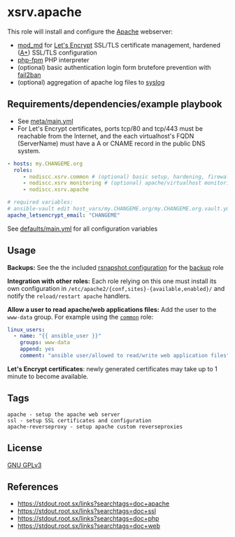 # xsrv.apache

This role will install and configure the [Apache](https://en.wikipedia.org/wiki/Apache_HTTP_Server) webserver:

- [mod_md](https://httpd.apache.org/docs/2.4/mod/mod_md.html) for [Let's Encrypt](https://en.wikipedia.org/wiki/Let's_Encrypt) SSL/TLS certificate management, hardened ([A+](https://www.ssllabs.com/ssltest/)) SSL/TLS configuration
- [php-fpm](https://php-fpm.org/) PHP interpreter
- (optional) basic authentication login form brutefore prevention with [fail2ban](tasks/fail2ban.yml)
- (optional) aggregation of apache log files to [syslog](tasks/rsyslog.yml)


## Requirements/dependencies/example playbook

- See [meta/main.yml](meta/main.yml)
- For Let's Encrypt certificates, ports tcp/80 and tcp/443 must be reachable from the Internet, and the each virtualhost's FQDN (ServerName) must have a A or CNAME record in the public DNS system.


```yaml
- hosts: my.CHANGEME.org
  roles:
     - nodiscc.xsrv.common # (optional) basic setup, hardening, firewall, bruteforce prevention
     - nodiscc.xsrv monitoring # (optional) apache/virtualhost monitoring, log aggregation
     - nodiscc.xsrv.apache

# required variables:
# ansible-vault edit host_vars/my.CHANGEME.org/my.CHANGEME.org.vault.yml
apache_letsencrypt_email: "CHANGEME"
```

See [defaults/main.yml](defaults/main.yml) for all configuration variables


## Usage

**Backups:** See the the included [rsnapshot configuration](templates/etc_rsnapshot.d_letsencrypt.conf) for the [backup](../backup/README.md) role

**Integration with other roles:** Each role relying on this one must install its own configuration in `/etc/apache2/{conf,sites}-{available,enabled}/` and notify the `reload/restart apache` handlers.

**Allow a user to read apache/web applications files:** Add the user to the `www-data` group. For example using the [`common`](../common/) role:

```yaml
linux_users:
  - name: "{{ ansible_user }}"
    groups: www-data
    append: yes
    comment: "ansible user/allowed to read/write web application files"
```

**Let's Encrypt certificates**: newly generated certificates may take up to 1 minute to become available.


## Tags

<!--BEGIN TAGS LIST-->
```
apache - setup the apache web server
ssl - setup SSL certificates and configuration
apache-reverseproxy - setup apache custom reverseproxies
```
<!--END TAGS LIST-->

## License

[GNU GPLv3](../../LICENSE)


## References

- https://stdout.root.sx/links?searchtags=doc+apache
- https://stdout.root.sx/links?searchtags=doc+ssl
- https://stdout.root.sx/links?searchtags=doc+php
- https://stdout.root.sx/links?searchtags=doc+web

